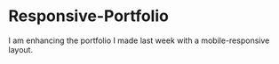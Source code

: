 # Responsive-Portfolio

I am enhancing the portfolio I made last week with a mobile-responsive layout.